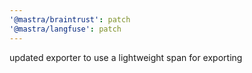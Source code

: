 ```yaml
---
'@mastra/braintrust': patch
'@mastra/langfuse': patch
---
```


updated exporter to use a lightweight span for exporting
